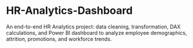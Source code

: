 # HR-Analytics-Dashboard
An end-to-end HR Analytics project: data cleaning, transformation, DAX calculations, and Power BI dashboard to analyze employee demographics, attrition, promotions, and workforce trends.
